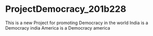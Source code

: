 # ProjectDemocracy_201b228
This is a new Project for promoting Democracy in the world 
India is a Democracy
india 
America is a Democracy 
america
